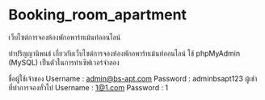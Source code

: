 # Booking_room_apartment
เว็บไซต์การจองห้องพักอพาร์ทเม้นท์ออนไลน์

ทำปริญญานิพนธ์ เกี่ยวกับเว็บไซต์การจองห้องพักอพาร์ทเม้นท์ออนไลน์
ใช้ phpMyAdmin (MySQL) เป็นตัวในการทำเซิฟเวอร์จำลอง



  ชื่อผู้ใช้เจ้าของ
  Username : admin@bs-apt.com
  Password : adminbsapt123
  ผู้เช่าที่ทำการจองทั่วไป 
  Username : 1@1.com 
  Password : 1

